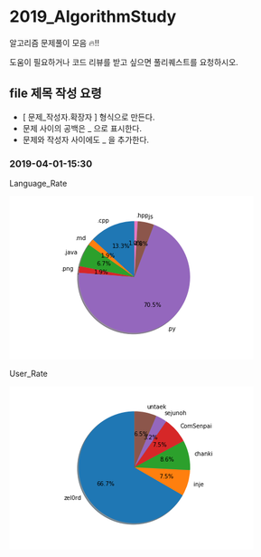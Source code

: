 # 2019_AlgorithmStudy
알고리즘 문제풀이 모음 🔥!!
  
도움이 필요하거나 코드 리뷰를 받고 싶으면 풀리퀘스트를 요청하시오.

## file 제목 작성 요령
- [ 문제_작성자.확장자 ] 형식으로 만든다.
- 문제 사이의 공백은 _ 으로 표시한다.
- 문제와 작성자 사이에도 _ 을 추가한다.

### 2019-04-01-15:30
Language_Rate

![](https://github.com/zel0rd/2019_AlgorithmStudy/blob/master/reference/lanuage_2019-04-01_15-28-02.png)

User_Rate

![](https://github.com/zel0rd/2019_AlgorithmStudy/blob/master/reference/user_2019-04-01_15-27-46.png)
